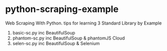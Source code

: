 # python-scraping-example
Web Scraping With Python. tips for learning
3 Standard Library by Example

1. basic-sc.py   inc BeautifulSoup
2. phantom-sc.py inc BeautifulSoup & phantomJS Cloud
3. selen-sc.py   inc BeautifulSoup & Selenium

